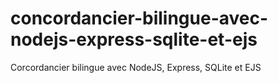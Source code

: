 # concordancier-bilingue-avec-nodejs-express-sqlite-et-ejs
Corcordancier bilingue avec NodeJS, Express, SQLite et EJS
